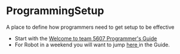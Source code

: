 # ProgrammingSetup
A place to define how programmers need to get setup to be effective

* Start with the [Welcome to team 5607 Programmer's Guide
](https://github.com/FirewallRobotics/ProgrammingSetup/blob/main/docs/index.md#welcome-to-team-5607-programmers-guide)
* For Robot in a weekend you will want to jump [here
](https://github.com/FirewallRobotics/ProgrammingSetup/blob/main/docs/index.md#robot-in-a-weekend--riaw) in the Guide.
